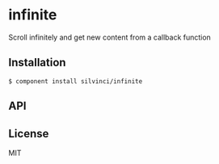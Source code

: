 # infinite

  Scroll infinitely and get new content from a callback function

## Installation

    $ component install silvinci/infinite

## API



## License

  MIT
